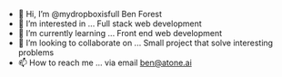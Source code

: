 - 👋 Hi, I’m @mydropboxisfull Ben Forest
- 👀 I’m interested in ... Full stack web development 
- 🌱 I’m currently learning ... Front end web development 
- 💞️ I’m looking to collaborate on ... Small project that solve interesting problems
- 📫 How to reach me ... via email ben@atone.ai

<!---
mydropboxisfull/mydropboxisfull is a ✨ special ✨ repository because its `README.md` (this file) appears on your GitHub profile.
You can click the Preview link to take a look at your changes.
--->
